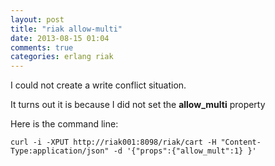 ```yaml
---
layout: post
title: "riak allow-multi"
date: 2013-08-15 01:04
comments: true
categories: erlang riak
---
```


I could not create a write conflict situation. 

It turns out it is because I did not set the __allow_multi__ property

Here is the command line:

    curl -i -XPUT http://riak001:8098/riak/cart -H "Content-Type:application/json" -d '{"props":{"allow_mult":1} }'
